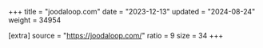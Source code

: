 +++
title = "joodaloop.com"
date = "2023-12-13"
updated = "2024-08-24"
weight = 34954

[extra]
source = "https://joodaloop.com/"
ratio = 9
size = 34
+++
